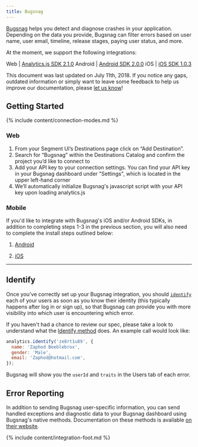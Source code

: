 ```yaml
---
title: Bugsnag
---
```


[Bugsnag](https://docs.bugsnag.com/api/data-access/) helps you detect and diagnose crashes in your application. Depending on the data you provide, Bugsnag can filter errors based on user name, user email, timeline, release stages, paying user status, and more.

At the moment, we support the following integrations:

Web | [Analytics.js SDK 2.1.0](https://github.com/segment-integrations/analytics.js-integration-bugsnag)
Android | [Android SDK 2.0.0](https://github.com/segment-integrations/analytics-android-integration-bugsnag)
iOS | [iOS SDK 1.0.3](https://github.com/segment-integrations/analytics-ios-integration-bugsnag)

This document was last updated on July 11th, 2018. If you notice any gaps, outdated information or simply want to leave some feedback to help us improve our documentation, please [let us know](https://segment.com/help/contact)!


## Getting Started

{% include content/connection-modes.md %}

### Web

1. From your Segment UI’s Destinations page click on “Add Destination”.
2. Search for “Bugsnag” within the Destinations Catalog and confirm the project you’d like to connect to
3. Add your API key to your connection settings. You can find your API key in your Bugsnag dashboard under "Settings", which is located in the upper left-hand corner
4. We’ll automatically initialize Bugsnag's javascript script with your API key upon loading analytics.js

### Mobile

If you'd like to integrate with Bugsnag's iOS and/or Android SDKs, in addition to completing steps 1-3 in the previous section, you will also need to complete the install steps outlined below:

1. [Android](https://github.com/segment-integrations/analytics-android-integration-bugsnag)

2. [iOS](https://github.com/segment-integrations/analytics-ios-integration-bugsnag)

- - -

## Identify

Once you've correctly set up your Bugsnag integration, you should [`identify`](/docs/spec/identify/) each of your users as soon as you know their identity (this typically happens after log in or sign up), so that Bugsnag can provide you with more visibility into which user is encountering which error.

If you haven't had a chance to review our spec, please take a look to understand what the [Identify method](https://segment.com/docs/spec/identify/) does. An example call would look like:

```javascript
analytics.identify('ze8rt1u89', {
  name: 'Zaphod Beeblebrox',
  gender: 'Male',
  email: 'Zaphod@hotmail.com',
});
```

Bugsnag will show you the `userId` and `traits` in the Users tab of each error.

## Error Reporting

In addition to sending Bugsnag user-specific information, you can send handled exceptions and diagnostic data to your Bugsnag dashboard using Bugsnag's native methods. Documentation on these methods is available [on their website](https://docs.bugsnag.com/platforms/browsers/#reporting-handled-exceptions).

{% include content/integration-foot.md %}
